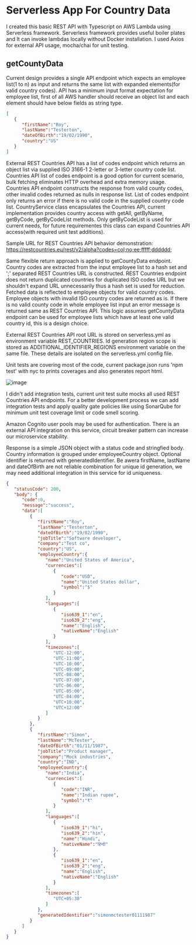# Serverless App For Country Data

I created this basic REST API with Typescript on AWS Lambda using Serverless framework. Serverless framework provides useful boiler plates and It can invoke lambdas locally without Docker installation. I used Axios for external API usage, mocha/chai for unit testing.

## getCountyData

Current design provides a single API endpoint which expects an employee list(1 to n) as input and returns the same list with expanded elements(for valid country codes). API has a minimum input format expectation for employee list, first of all AWS handler should receive an object list and each element should have below fields as string type.

```json
[
   {
      "firstName":"Roy",
      "lastName":"Testerton",
      "dateOfBirth":"19/02/1990",
      "country":"US"
   }
]
```
External REST Countries API has a list of codes endpoint which returns an object list via supplied ISO 3166-1 2-letter or 3-letter country code list. Countries API list of codes endpoint is a good option for current scenario, bulk fetching eliminates HTTP overhead and extra memory usage. Countries API endpoint constructs the response from valid county codes, other invalid codes returned as nulls in response list. List of codes endpoint only returns an error if there is no valid code in the supplied country code list. CountryService class encapsulates the Countries API, current implementation provides country access with getAll, getByName, getByCode, getByCodeList methods. Only getByCodeList is used for current needs, for future requirementes this class can expand Countries API access(with required unit test additions).

Sample URL for REST Countries API behavior demonstration:
https://restcountries.eu/rest/v2/alpha?codes=col;no;ee;fffff;dddddd;

Same flexible return approach is applied to getCountyData endpoint. Country codes are extracted from the input employee list to a hash set and ';' separated REST Countries URL is constructed. REST Countries endpoint does not return duplicated countries for duplicated ISO codes URL but we shouldn't expand URL unnecessarily thus a hash set is used for reduction. Fetched data is reflected to employee objects for valid country codes. Employee objects with invalid ISO country codes are returned as is. If there is no valid county code in whole employee list input an error message is returned same as REST Countries API. This logic assumes getCountyData endpoint can be used for employee lists which have at least one valid country id, this is a design choice. 

External REST Countries API root URL is stored on serverless.yml as environment variable REST_COUNTRIES. Id generation region scope is stored as ADDITIONAL_IDENTIFIER_REGIONS environment variable on the same file. These details are isolated on the serverless.yml config file.

Unit tests are covering most of the code, current package.json runs 'npm test' with nyc to prints coverages and also generates report html.

![image](https://user-images.githubusercontent.com/28985966/129439210-e5265839-195b-4749-956f-d8fd70bdc0d2.png)

I didn't add integration tests, current unit test suite mocks all used REST Countries API endpoints. For a better development process we can add integration tests and apply quality gate policies like using SonarQube for minimum unit test coverage limit or code smell scoring.  

Amazon Cognito user pools may be used for authentication. 
There is an external API integration on this service, circuit breaker pattern can increase our microservice stability.

Response is a simple JSON object with a status code and stringfied body. Country information is grouped under employeeCountry object. Optional identifier is returned with generatedIdentifier. Be awera firstName, lastName and dateOfBirth are not reliable combination for unique id generation, we may need additional integration in this service for id uniqueness.

```json
{
   "statusCode": 200,
   "body": {
      "code":0,
      "message":"success",
      "data":[
         {
            "firstName":"Roy",
            "lastName":"Testerton",
            "dateOfBirth":"19/02/1990",
            "jobTitle":"Software developer",
            "company":"Test co",
            "country":"US",
            "employeeCountry":{
               "name":"United States of America",
               "currencies":[
                  {
                     "code":"USD",
                     "name":"United States dollar",
                     "symbol":"$"
                  }
               ],
               "languages":[
                  {
                     "iso639_1":"en",
                     "iso639_2":"eng",
                     "name":"English",
                     "nativeName":"English"
                  }
               ],
               "timezones":[
                  "UTC-12:00",
                  "UTC-11:00",
                  "UTC-10:00",
                  "UTC-09:00",
                  "UTC-08:00",
                  "UTC-07:00",
                  "UTC-06:00",
                  "UTC-05:00",
                  "UTC-04:00",
                  "UTC+10:00",
                  "UTC+12:00"
               ]
            }
         },
         {
            "firstName":"Simon",
            "lastName":"McTester",
            "dateOfBirth":"01/11/1987",
            "jobTitle":"Product manager",
            "company":"Mock industries",
            "country":"IND",
            "employeeCountry":{
               "name":"India",
               "currencies":[
                  {
                     "code":"INR",
                     "name":"Indian rupee",
                     "symbol":"₹"
                  }
               ],
               "languages":[
                  {
                     "iso639_1":"hi",
                     "iso639_2":"hin",
                     "name":"Hindi",
                     "nativeName":"हिन्दी"
                  },
                  {
                     "iso639_1":"en",
                     "iso639_2":"eng",
                     "name":"English",
                     "nativeName":"English"
                  }
               ],
               "timezones":[
                  "UTC+05:30"
               ]
            },
            "generatedIdentifier":"simonmctester01111987"
         }
      ]
   }
}
```


